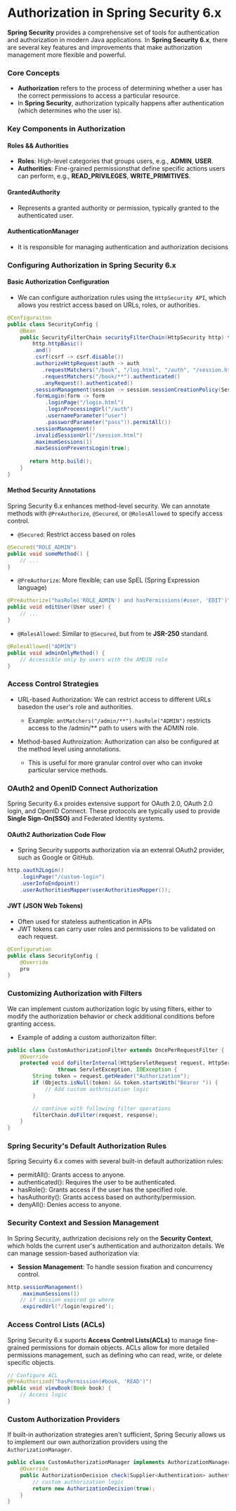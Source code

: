 # Authorization in Spring Security 6.x 

**Spring Security** provides a comprehensive set of tools for authentication and authorization in modern Java applications. In **Spring Security 6.x**, there are several key features and improvements that make authorization management more flexible and powerful.

### Core Concepts 
- **Authorization** refers to the process of determining whether a user has the correct permissions to access a particular resource. 
- In **Spring Security**, authorization typically happens after authentication (which determines who the user is). 


### Key Components in Authorization 
#### Roles && Authorities 
- **Roles**: High-level categories that groups users, e.g., **ADMIN**, **USER**. 
- **Authorities**: Fine-grained permissionsthat define specific actions users can perform, e.g., **READ_PRIVILEGES**, **WRITE_PRIMITIVES**.

#### GrantedAuthority 
- Represents a granted authority or permission, typically granted to the authenticated user. 

#### AuthenticationManager 
- It is responsible for managing authentication and authorization decisions

### Configuring Authorization in Spring Security 6.x 
#### Basic Authorization Configuration 
- We can configure authorization rules using the `HttpSecurity API`, which allows you restrict access based on URLs, roles, or authorities.  
```java
@Configuraiton 
public class SecurityConfig {
    @Bean 
    public SecurityFilterChain securityFilterChain(HttpSecurity http) throws Exception {
        http.httpBasic() 
        .and()
        .csrf(csrf -> csrf.disable())
        .authorizeHttpRequest(auth -> auth 
           .requestMatchers("/book", "/log.html", "/auth", "/session.html")
           .requestMatchers("/book/**").authenticated()
           .anyRequest().authenticated()
        .sessionManagement(session -> session.sessionCreationPolicy(SessionCreationPolicy.IF_REQUIRED))
        .formLogin(form -> form
            .loginPage("/login.html")
            .loginProcessingUrl("/auth")
            .usernameParameter("user")
            .passwordParameter("pass")).permitAll())
        .sessionManagement() 
        .invalidSessionUrl("/session.html")
        .maximumSessions(1)
        .maxSessionPreventsLogin(true); 
    
       return http.build(); 
    }
}
```

#### Method Security Annotations 
Spring Security 6.x enhances method-level security. We can annotate methods with `@PreAuthorize`, `@Secured`, or `@RolesAllowed` to specify access control. 

- `@Secured`: Restrict access based on roles 
```java 
@Secured("ROLE_ADMIN")
public void someMethod() {
    // ...
}
```

- `@PreAuthorize`: More flexible; can use SpEL (Spring Expression language)
```java 
@PreAuthorize("hasRole('ROLE_ADMIN') and hasPermissions(#user, 'EDIT')")
public void editUser(User user) {
    // ... 
}
```


- `@RolesAllowed`: Similar to `@Secured`, but from te **JSR-250** standard. 
```java 
@RolesAllowed("ADMIN")
public void adminOnlyMethod() {
    // Accessible only by users with the AMDIN role 
}
```

### Access Control Strategies 
- URL-based Authorization: We can restrict access to different URLs basedon the user's role and authorities.
  - Example: `antMatchers("/admin/**").hasRole("ADMIN")` restricts access to the /admin/** path to users with the ADMIN role. 

- Method-based Authroization: Authorization can also be configured at the method level using annotations. 
  - This is useful for more granular control over who can invoke particular service methods. 


### OAuth2 and OpenID Connect Authorization 

Spring Security 6.x proides extensive support for OAuth 2.0, OAuth 2.0 login, and OpenID Connect. These protocols are typically used to provide  **Single Sign-On(SSO)** and Federated Identity systems. 

#### OAuth2 Authorization Code Flow
- Spring Security supports authorization via an extenral OAuth2 provider, such as Google or GitHub. 
```java 
http.oauth2Login()
    .loginPage("/custom-login")
    .userInfoEndpoint() 
    .userAuthoritiesMapper(userAuthoritiesMapper()); 
```


#### JWT (JSON Web Tokens)
- Often used for stateless authentication in APIs
- JWT tokens can carry user roles and permissions to be validated on each request. 

```java
@Configuration 
public class SecurityConfig {
    @Override 
    pro
}
```


### Customizing Authorization with Filters 

We can implement custom authorization logic by using filters, either to modify the authorization behavior or check additional conditions before granting access. 

- Example of adding a custom authorizaiton filter: 
```java
public class CustomAuthorizationFilter extends OncePerRequestFilter {
    @Override 
    protected void doFilterInternal(HttpServletRequest request, HttpServletResponse response, FilterChain filterChain) 
                throws ServletException, IOException {
        String token = request.getHeader("Authorization"); 
        if (Objects.isNull(token) && token.startsWith("Bearer ")) {
            // Add custom authroization logic 
        }

        // continue with following filter operations 
        filterChain.doFilter(request, response); 
    }
}
```

### Spring Security's Default Authorization Rules 

Spring Secuirty 6.x comes with several built-in default authorizatiion rules: 
- permitAll(): Grants access to anyone. 
- authenticated(): Requires the user to be authenticated. 
- hasRole(): Grants access if the user has the specified role. 
- hasAuthority(): Grants access based on authority/permission. 
- denyAll(): Denies access to anyone. 


### Security Context and Session Management 
In Spring Security, authrization decisions rely on the **Security Context**, 
which holds the current user's authentication and authorizaiton details. 
We can manage session-based authorization via:

- **Session Management**: To handle session fixation and concurrency control.
```java 
http.sessionManagement()
    .maximumSessions(1)
    // if session expired go where 
    .expiredUrl('/login?expired'); 
```

### Access Control Lists (ACLs)
Spring Security 6.x suports **Access Control Lists(ACLs)** to manage fine-grained permissions for domain objects. 
ACLs allow for more detailed permissions management, such as defining who can read, write, or delete specific objects. 

```java
// Configure ACL
@PreAuthorized("hasPermission(#book, 'READ')")
public void viewBook(Book book) {
    // Access logic 
}
```

### Custom Authorization Providers 
If built-in authorization strategies aren't sufficient, Spring Securiy allows us to implement our own authorization providers using the `AuthorizationManager`.
```java 
public class CustomAuthorizationManager implements AuthorizationManager<AuthroziationContext> {
    @Override 
    public AuthorizationDecision check(Supplier<Authentication> authentication, AuthorizationContext context) {
        // custom authorization logic 
        return new AuthorizationDecision(true);
    }
}
```
